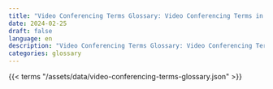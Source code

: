 ```yaml
---
title: "Video Conferencing Terms Glossary: Video Conferencing Terms in 2024"  
date: 2024-02-25
draft: false
language: en
description: "Video Conferencing Terms Glossary: Video Conferencing Terms in 2024 | Video Conferencing Terms Glossary"
categories: glossary
---
```


{{< terms "/assets/data/video-conferencing-terms-glossary.json" >}}